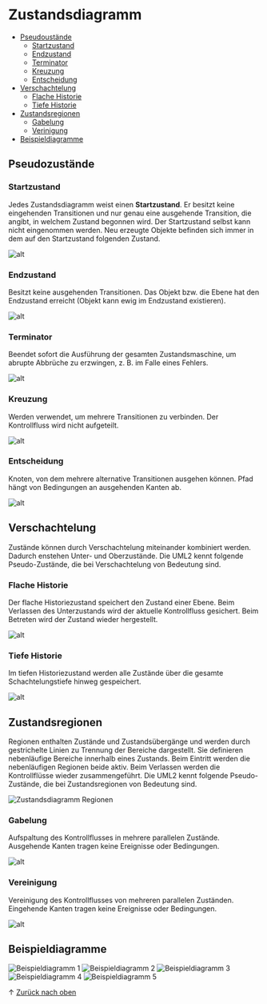 # Zustandsdiagramm
- [Pseudoustände](#pseudozustände)
    - [Startzustand](#startzustand)
    - [Endzustand](#endzustand)
    - [Terminator](#terminator)
    - [Kreuzung](#kreuzung)
    - [Entscheidung](#entscheidung)
- [Verschachtelung](#verschachtelung)
    - [Flache Historie](#flache-historie)
    - [Tiefe Historie](#tiefe-historie)
- [Zustandsregionen](#zustandsregionen)
    - [Gabelung](#gabelung)
    - [Verinigung](#vereinigung)
- [Beispieldiagramme](#beispieldiagramme)

## Pseudozustände

### **Startzustand**
Jedes Zustandsdiagramm weist einen **Startzustand**. Er besitzt keine eingehenden Transitionen und nur genau eine ausgehende Transition, die angibt, in welchem Zustand begonnen wird. Der Startzustand selbst kann nicht eingenommen werden. Neu erzeugte Objekte befinden sich immer in dem auf den Startzustand folgenden Zustand.

![alt](Zustandsdiagramm_Startzustand.svg)

### **Endzustand**
Besitzt keine ausgehenden Transitionen. Das Objekt bzw. die Ebene hat den Endzustand erreicht (Objekt kann ewig im Endzustand existieren).

![alt](Zustandsdiagramm_Endzustand.svg)

### **Terminator**
Beendet sofort die Ausführung der gesamten Zustandsmaschine, um abrupte Abbrüche zu erzwingen, z. B. im Falle eines Fehlers.

![alt](Zustandsdiagramm_Terminator.svg)

### **Kreuzung**
Werden verwendet, um mehrere Transitionen zu verbinden. Der Kontrollfluss wird nicht aufgeteilt.

![alt](Zustandsdiagramm_Kreuzung.svg)

### **Entscheidung**
Knoten, von dem mehrere alternative Transitionen ausgehen können. Pfad hängt von Bedingungen an ausgehenden Kanten ab.

![alt](Zustandsdiagramm_Entscheidung.svg)

## Verschachtelung
Zustände können durch Verschachtelung miteinander kombiniert werden. Dadurch enstehen Unter- und Oberzustände. Die UML2 kennt folgende Pseudo-Zustände, die bei Verschachtelung von Bedeutung sind.

### **Flache Historie**
Der flache Historiezustand speichert den Zustand einer Ebene. Beim Verlassen des Unterzustands wird der aktuelle Kontrollfluss gesichert. Beim Betreten wird der Zustand wieder hergestellt.

![alt](Zustandsdiagramm_FlacheHistorie.svg)

### **Tiefe Historie**
Im tiefen Historiezustand werden alle Zustände über die gesamte Schachtelungstiefe hinweg gespeichert.

![alt](Zustandsdiagramm_TiefeHistorie.svg)

## Zustandsregionen
Regionen enthalten Zustände und Zustandsübergänge und werden durch gestrichelte Linien zu Trennung der Bereiche dargestellt. Sie definieren nebenläufige Bereiche innerhalb eines Zustands. Beim Eintritt werden die nebenläufigen Regionen beide aktiv. Beim Verlassen werden die Kontrollflüsse wieder zusammengeführt. Die UML2 kennt folgende Pseudo-Zustände, die bei Zustandsregionen von Bedeutung sind.

![Zustandsdiagramm Regionen](zustandsdiagramm_regionen.png)

### **Gabelung**
Aufspaltung des Kontrollflusses in mehrere parallelen Zustände. Ausgehende Kanten tragen keine Ereignisse oder Bedingungen.

![alt](Zustandsdiagramm_Gabelung.svg)

### **Vereinigung**
Vereinigung des Kontrollflusses von mehreren parallelen Zuständen. Eingehende Kanten tragen keine Ereignisse oder Bedingungen.

![alt](Zustandsdiagramm_Vereinigung.svg)

## Beispieldiagramme
![Beispieldiagramm 1](zustandsdiagramm_beispiel1.png)
![Beispieldiagramm 2](zustandsdiagramm_beispiel2.png)
![Beispieldiagramm 3](zustandsdiagramm_beispiel3.png)
![Beispieldiagramm 4](zustandsdiagramm_beispiel4.png)
![Beispieldiagramm 5](zustandsdiagramm_beispiel5.png)

&uarr; [Zurück nach oben](#top)


